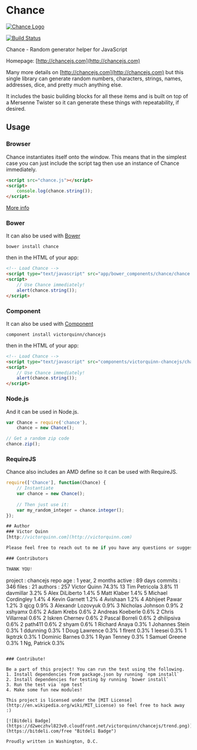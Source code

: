 # Chance

[![Chance Logo](http://chancejs.com/logo.png)](http://chancejs.com)

[![Build Status](https://travis-ci.org/victorquinn/chancejs.png)](https://travis-ci.org/victorquinn/chancejs)

Chance - Random generator helper for JavaScript

Homepage: [http://chancejs.com](http://chancejs.com)

Many more details on [http://chancejs.com](http://chancejs.com) but this single
library can generate random numbers, characters, strings, names, addresses,
dice, and pretty much anything else.

It includes the basic building blocks for all these items and is built on top
of a Mersenne Twister so it can generate these things with repeatability, if
desired.

## Usage

### Browser

Chance instantiates itself onto the window. This means that in the simplest case you can just include the script tag then use an instance of Chance immediately.

```html
<script src="chance.js"></script>
<script>
    console.log(chance.string());
</script>
```

[More info](http://chancejs.com#browser)

### Bower

It can also be used with [Bower](http://bower.io)

```
bower install chance
```

then in the HTML of your app:

```html
<!-- Load Chance -->
<script type="text/javascript" src="app/bower_components/chance/chance.min.js"></script>
<script>
    // Use Chance immediately!
    alert(chance.string());
</script>
```

### Component

It can also be used with [Component](http://component.io)

```
component install victorquinn/chancejs
```

then in the HTML of your app:

```html
<!-- Load Chance -->
<script type="text/javascript" src="components/victorquinn-chancejs/chance.js"></script>
<script>
    // Use Chance immediately!
    alert(chance.string());
</script>
```

### Node.js

And it can be used in Node.js.

```js
var Chance = require('chance'),
    chance = new Chance();

// Get a random zip code
chance.zip();
```

### RequireJS

Chance also includes an AMD define so it can be used with RequireJS.

```js
require(['Chance'], function(Chance) {
    // Instantiate
    var chance = new Chance();
       
    // Then just use it:
    var my_random_integer = chance.integer();
});

## Author
### Victor Quinn
[http://victorquinn.com](http://victorquinn.com)

Please feel free to reach out to me if you have any questions or suggestions.

### Contributors

THANK YOU!

```
project  : chancejs
 repo age : 1 year, 2 months
 active   : 89 days
 commits  : 346
 files    : 21
 authors  :
   257	Victor Quinn            74.3%
    13	Tim Petricola           3.8%
    11	davmillar               3.2%
     5	Alex DiLiberto          1.4%
     5	Matt Klaber             1.4%
     5	Michael Cordingley      1.4%
     4	Kevin Garnett           1.2%
     4	Avishaan                1.2%
     4	Abhijeet Pawar          1.2%
     3	qjcg                    0.9%
     3	Alexandr Lozovyuk       0.9%
     3	Nicholas Johnson        0.9%
     2	xshyamx                 0.6%
     2	Adam Krebs              0.6%
     2	Andreas Koeberle        0.6%
     2	Chris Villarreal        0.6%
     2	Iskren Chernev          0.6%
     2	Pascal Borreli          0.6%
     2	dhilipsiva              0.6%
     2	path411                 0.6%
     2	shyam                   0.6%
     1	Richard Anaya           0.3%
     1	Johannes Stein          0.3%
     1	ddunning                0.3%
     1	Doug Lawrence           0.3%
     1	flrent                  0.3%
     1	leesei                  0.3%
     1	lkptrzk                 0.3%
     1	Dominic Barnes          0.3%
     1	Ryan Tenney             0.3%
     1	Samuel Greene           0.3%
     1	Ng, Patrick             0.3%
```

### Contribute! 

Be a part of this project! You can run the test using the following.
1. Install dependencies from package.json by running `npm install`
2. Install dependencies for testing by running `bower install`
3. Run the test via `npm test`
4. Make some fun new modules!

This project is licensed under the [MIT License](http://en.wikipedia.org/wiki/MIT_License) so feel free to hack away :)

[![Bitdeli Badge](https://d2weczhvl823v0.cloudfront.net/victorquinn/chancejs/trend.png)](https://bitdeli.com/free "Bitdeli Badge")

Proudly written in Washington, D.C.

